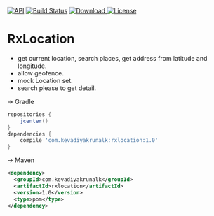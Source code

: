 [![API](https://img.shields.io/badge/API-16%2B-red.svg?style=flat)](https://android-arsenal.com/api?level=16)
[![Build Status](https://travis-ci.org/wupdigital/android-maven-publish.svg?branch=master)](https://github.com/Krunal-Kevadiya/RxLocation)
[ ![Download](https://api.bintray.com/packages/kevadiyakrunalk/MyFramework/rxlocation/images/download.svg) ](https://bintray.com/kevadiyakrunalk/MyFramework/rxlocation/_latestVersion) 
[![License](https://img.shields.io/badge/License-Apache%202.0-orange.svg)](https://opensource.org/licenses/Apache-2.0)

# RxLocation

* get current location, search places, get address from latitude and longitude.
* allow geofence.
* mock Location set.
* search please to get detail.

-> Gradle
```groovy
repositories {
    jcenter()
}
dependencies {
    compile 'com.kevadiyakrunalk:rxlocation:1.0'
}
```
-> Maven
```xml
<dependency>
  <groupId>com.kevadiyakrunalk</groupId>
  <artifactId>rxlocation</artifactId>
  <version>1.0</version>
  <type>pom</type>
</dependency>
```
